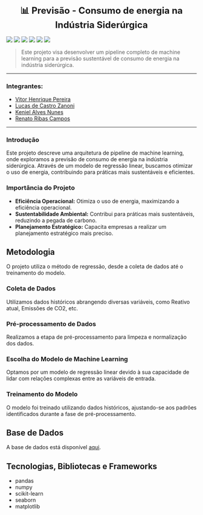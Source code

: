 
<h1 align="center" style="font-size: 24px;">📊 Previsão - Consumo de energia na Indústria Siderúrgica</h1>

<a href="https://pandas.pydata.org/" target="_blank"><img src="https://img.shields.io/badge/pandas-150458?style=for-the-badge&logo=pandas&logoColor=white" target="_blank"></a>
<a href="https://numpy.org/" target="_blank"><img src="https://img.shields.io/badge/numpy-013243?style=for-the-badge&logo=numpy&logoColor=white" target="_blank"></a>
<a href="https://scikit-learn.org/" target="_blank"><img src="https://img.shields.io/badge/scikit--learn-F7931E?style=for-the-badge&logo=scikit-learn&logoColor=white" target="_blank"></a>
<a href="https://seaborn.pydata.org/" target="_blank"><img src="https://img.shields.io/badge/seaborn-3776AB?style=for-the-badge&logo=python&logoColor=white" target="_blank"></a>
<a href="https://matplotlib.org/" target="_blank"><img src="https://img.shields.io/badge/matplotlib-013243?style=for-the-badge&logo=python&logoColor=white" target="_blank"></a>
<a href="https://www.canva.com/design/DAF1ppqI-pM/ZpkjxW8exNZbXfH5Rti8iA/edit?utm_content=DAF1ppqI-pM&utm_campaign=designshare&utm_medium=link2&utm_source=sharebutton" target="_blank"><img src="https://img.shields.io/badge/Apresentação-00C4CC?style=for-the-badge&logo=canva&logoColor=white"></a>

> Este projeto visa desenvolver um pipeline completo de machine learning para a previsão sustentável de consumo de energia na indústria siderúrgica.

---

### Integrantes:
* [Vitor Henrique Pereira](https://github.com/)
* [Lucas de Castro Zanoni](https://github.com/Castrozan)
* [Keniel Alves Nunes](https://github.com/KenielDev)
* [Renato Ribas Campos](https://github.com/RenatoRibas)

---

### **Introdução**

Este projeto descreve uma arquitetura de pipeline de machine learning, onde exploramos a previsão de consumo de energia na indústria siderúrgica. Através de um modelo de regressão linear, buscamos otimizar o uso de energia, contribuindo para práticas mais sustentáveis e eficientes.


### Importância do Projeto
- **Eficiência Operacional:** Otimiza o uso de energia, maximizando a eficiência operacional.
- **Sustentabilidade Ambiental:** Contribui para práticas mais sustentáveis, reduzindo a pegada de carbono.
- **Planejamento Estratégico:** Capacita empresas a realizar um planejamento estratégico mais preciso.

## Metodologia
O projeto utiliza o método de regressão, desde a coleta de dados até o treinamento do modelo.

### Coleta de Dados
Utilizamos dados históricos abrangendo diversas variáveis, como Reativo atual, Emissões de CO2, etc.


### Pré-processamento de Dados
Realizamos a etapa de pré-processamento para limpeza e normalização dos dados.

### Escolha do Modelo de Machine Learning
Optamos por um modelo de regressão linear devido à sua capacidade de lidar com relações complexas entre as variáveis de entrada.

### Treinamento do Modelo
O modelo foi treinado utilizando dados históricos, ajustando-se aos padrões identificados durante a fase de pré-processamento.

## Base de Dados
A base de dados está disponível [aqui](https://archive.ics.uci.edu/dataset/851/steel+industry+energy+consumption).

## Tecnologias, Bibliotecas e Frameworks
- pandas
- numpy
- scikit-learn
- seaborn
- matplotlib